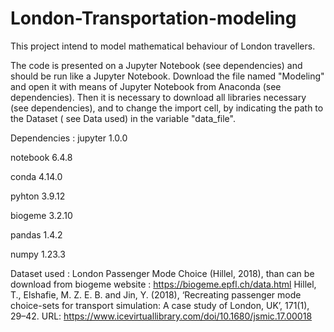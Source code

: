 # London-Transportation-modeling
This project intend to model mathematical behaviour of London travellers.

The code is presented on a Jupyter Notebook (see dependencies) and should be run like a Jupyter Notebook.
Download the file named "Modeling" and open it with means of Jupyter Notebook from Anaconda (see dependencies). 
Then it is necessary to download all libraries necessary (see dependencies), and to change the import cell, by indicating the path to the Dataset ( see Data used) in the variable "data_file".









Dependencies : 
  jupyter                       1.0.0 
  
  notebook                      6.4.8
  
  conda                         4.14.0
  
  pyhton                        3.9.12
  
  biogeme                       3.2.10
  
  pandas                        1.4.2  
  
  numpy                         1.23.3
  

Dataset used : 
London Passenger Mode Choice (Hillel, 2018), than can be download from biogeme website : https://biogeme.epfl.ch/data.html
Hillel, T., Elshafie, M. Z. E. B. and Jin, Y. (2018), ‘Recreating passenger mode choice-sets for transport simulation: A case study of London, UK’, 171(1), 29–42.
URL: https://www.icevirtuallibrary.com/doi/10.1680/jsmic.17.00018


  
